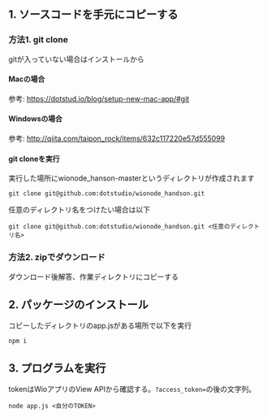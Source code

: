 ## 1. ソースコードを手元にコピーする
### 方法1. git clone
gitが入っていない場合はインストールから
#### Macの場合
参考: https://dotstud.io/blog/setup-new-mac-app/#git

#### Windowsの場合
参考: http://qiita.com/taipon_rock/items/632c117220e57d555099

#### git cloneを実行
実行した場所にwionode_hanson-masterというディレクトリが作成されます
```
git clone git@github.com:dotstudio/wionode_handson.git
```

任意のディレクトリ名をつけたい場合は以下
```
git clone git@github.com:dotstudio/wionode_handson.git <任意のディレクトリ名>
```

### 方法2. zipでダウンロード
ダウンロード後解答、作業ディレクトリにコピーする

## 2. パッケージのインストール
コピーしたディレクトリのapp.jsがある場所で以下を実行
```
npm i
```

## 3. プログラムを実行
tokenはWioアプリのView APIから確認する。`?access_token=`の後の文字列。
```
node app.js <自分のTOKEN>
```
